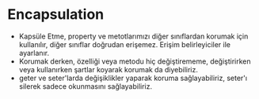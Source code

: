 # Encapsulation
* Kapsüle Etme, property ve metotlarımızı diğer sınıflardan korumak için kullanılır, diğer sınıflar doğrudan erişemez. Erişim belirleyiciler ile ayarlanır. 
* Korumak derken,  özelliği veya metodu hiç değiştirememe, değiştirirken veya kullanırken şartlar koyarak korumak da diyebiliriz.
* geter ve seter'larda değişiklikler yaparak koruma sağlayabiliriz, seter'ı silerek sadece okunmasını sağlayabiliriz.